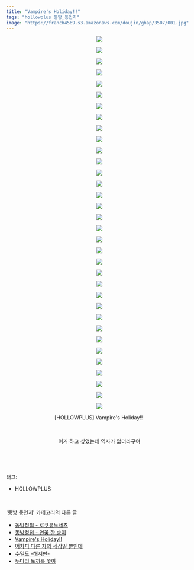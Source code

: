 ```yaml
---
title: "Vampire's Holiday!!"
tags: "hollowplus 동방_동인지"
image: "https://franch4569.s3.amazonaws.com/doujin/ghap/3507/001.jpg"
---
```

<div class="article">
<p style="text-align: center; clear: none; float: none;"><img src="{{ site.imgserver2 }}/ghap/3507/001.jpg"/></p>
<p style="text-align: center; clear: none; float: none;"><img src="{{ site.imgserver2 }}/ghap/3507/002.jpg"/></p>
<p style="text-align: center; clear: none; float: none;"><img src="{{ site.imgserver2 }}/ghap/3507/003.jpg"/></p>
<p style="text-align: center; clear: none; float: none;"><img src="{{ site.imgserver2 }}/ghap/3507/004.jpg"/></p>
<p style="text-align: center; clear: none; float: none;"><img src="{{ site.imgserver2 }}/ghap/3507/005.jpg"/></p>
<p style="text-align: center; clear: none; float: none;"><img src="{{ site.imgserver2 }}/ghap/3507/006.jpg"/></p>
<p style="text-align: center; clear: none; float: none;"><img src="{{ site.imgserver2 }}/ghap/3507/007.jpg"/></p>
<p style="text-align: center; clear: none; float: none;"><img src="{{ site.imgserver2 }}/ghap/3507/008.jpg"/></p>
<p style="text-align: center; clear: none; float: none;"><img src="{{ site.imgserver2 }}/ghap/3507/009.jpg"/></p>
<p style="text-align: center; clear: none; float: none;"><img src="{{ site.imgserver2 }}/ghap/3507/010.jpg"/></p>
<p style="text-align: center; clear: none; float: none;"><img src="{{ site.imgserver2 }}/ghap/3507/011.jpg"/></p>
<p style="text-align: center; clear: none; float: none;"><img src="{{ site.imgserver2 }}/ghap/3507/012.jpg"/></p>
<p style="text-align: center; clear: none; float: none;"><img src="{{ site.imgserver2 }}/ghap/3507/013.jpg"/></p>
<p style="text-align: center; clear: none; float: none;"><img src="{{ site.imgserver2 }}/ghap/3507/014.jpg"/></p>
<p style="text-align: center; clear: none; float: none;"><img src="{{ site.imgserver2 }}/ghap/3507/015.jpg"/></p>
<p style="text-align: center; clear: none; float: none;"><img src="{{ site.imgserver2 }}/ghap/3507/016.jpg"/></p>
<p style="text-align: center; clear: none; float: none;"><img src="{{ site.imgserver2 }}/ghap/3507/017.jpg"/></p>
<p style="text-align: center; clear: none; float: none;"><img src="{{ site.imgserver2 }}/ghap/3507/018.jpg"/></p>
<p style="text-align: center; clear: none; float: none;"><img src="{{ site.imgserver2 }}/ghap/3507/019.jpg"/></p>
<p style="text-align: center; clear: none; float: none;"><img src="{{ site.imgserver2 }}/ghap/3507/020.jpg"/></p>
<p style="text-align: center; clear: none; float: none;"><img src="{{ site.imgserver2 }}/ghap/3507/021.jpg"/></p>
<p style="text-align: center; clear: none; float: none;"><img src="{{ site.imgserver2 }}/ghap/3507/022.jpg"/></p>
<p style="text-align: center; clear: none; float: none;"><img src="{{ site.imgserver2 }}/ghap/3507/023.jpg"/></p>
<p style="text-align: center; clear: none; float: none;"><img src="{{ site.imgserver2 }}/ghap/3507/024.jpg"/></p>
<p style="text-align: center; clear: none; float: none;"><img src="{{ site.imgserver2 }}/ghap/3507/025.jpg"/></p>
<p style="text-align: center; clear: none; float: none;"><img src="{{ site.imgserver2 }}/ghap/3507/026.jpg"/></p>
<p style="text-align: center; clear: none; float: none;"><img src="{{ site.imgserver2 }}/ghap/3507/027.jpg"/></p>
<p style="text-align: center; clear: none; float: none;"><img src="{{ site.imgserver2 }}/ghap/3507/028.jpg"/></p>
<p style="text-align: center; clear: none; float: none;"><img src="{{ site.imgserver2 }}/ghap/3507/029.jpg"/></p>
<p style="text-align: center; clear: none; float: none;"><img src="{{ site.imgserver2 }}/ghap/3507/030.jpg"/></p>
<p style="text-align: center; clear: none; float: none;"><img src="{{ site.imgserver2 }}/ghap/3507/031.jpg"/></p>
<p style="text-align: center; clear: none; float: none;"><img src="{{ site.imgserver2 }}/ghap/3507/032.jpg"/></p>
<p style="text-align: center; clear: none; float: none;"><img src="{{ site.imgserver2 }}/ghap/3507/033.jpg"/></p>
<p style="text-align: center; clear: none; float: none;"><img src="{{ site.imgserver2 }}/ghap/3507/034.jpg"/></p>
<p style="text-align: center; clear: none; float: none;">[HOLLOWPLUS] Vampire's Holiday!! </p>
<p style="text-align: center; clear: none; float: none;"><br/></p>
<p style="text-align: center; clear: none; float: none;">이거 하고 싶었는데 역자가 없더라구여</p>
<p><br/></p>
</div><br/>
<div class="tagTrail">
<p>태그: </p>
<ul>
<li>HOLLOWPLUS</li>
</ul>
</div><br/>
<div class="another">
<p>'동방 동인지' 카테고리의 다른 글</p>
<ul>
<li><a href="/ghap_3519">동방청첩 - 로쿠유노세츠</a></li>
<li><a href="/ghap_3518">동방청첩 - 연꽃 한 송이</a></li>
<li><a href="/ghap_3507">Vampire's Holiday!!</a></li>
<li><a href="/ghap_3506">어차피 다른 자의 세상일 뿐인데</a></li>
<li><a href="/ghap_3499">수밀도 -해저판-</a></li>
<li><a href="/ghap_3492">두마리 토끼를 쫓아</a></li>
</ul>
</div><br/>
<div class="cb_module cb_fluid">
<div class="cb_wrt cb_profile">
</div><!-- commentList close -->
</div><br/>
